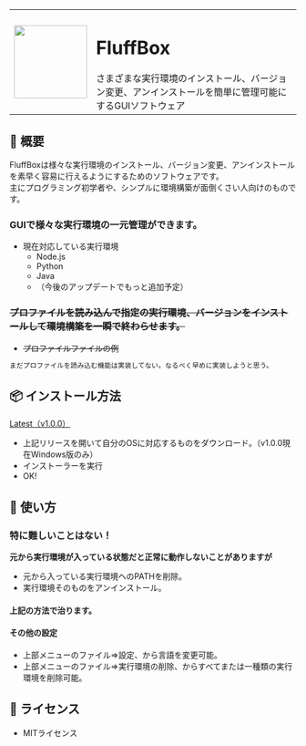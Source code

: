 <table>
  <tr>
    <td>
      <img src="https://github.com/user-attachments/assets/aa1b8801-b5e9-418a-bd7c-57336bb9dca1" width="128">
    </td>
    <td>
      <h1>
        FluffBox
      </h1>
      さまざまな実行環境のインストール、バージョン変更、アンインストールを簡単に管理可能にするGUIソフトウェア
    </td>
  </tr>
</table>

## 🌟 概要

FluffBoxは様々な実行環境のインストール、バージョン変更、アンインストールを素早く容易に行えるようにするためのソフトウェアです。<br>
主にプログラミング初学者や、シンプルに環境構築が面倒くさい人向けのものです。

### GUIで様々な実行環境の一元管理ができます。
- 現在対応している実行環境
  - Node.js
  - Python
  - Java
  - （今後のアップデートでもっと追加予定）

### ~~プロファイルを読み込んで指定の実行環境、バージョンをインストールして環境構築を一瞬で終わらせます。~~
- ~~プロファイルファイルの例~~
```markdown
まだプロファイルを読み込む機能は実装してない。なるべく早めに実装しようと思う。
```

## 📦 インストール方法

[Latest（v1.0.0）](https://github.com/yh2237/FluffBox/releases/tag/v1.0.0)<br>
- 上記リリースを開いて自分のOSに対応するものをダウンロード。（v1.0.0現在Windows版のみ）
- インストーラーを実行
- OK!

## 🚀 使い方

### __特に難しいことはない！__

__元から実行環境が入っている状態だと正常に動作しないことがありますが__<br>
- 元から入っている実行環境へのPATHを削除。
- 実行環境そのものをアンインストール。<br>

#### __上記の方法で治ります。__

#### __その他の設定__
- 上部メニューのファイル⇒設定、から言語を変更可能。
- 上部メニューのファイル⇒実行環境の削除、からすべてまたは一種類の実行環境を削除可能。

## 📜 ライセンス
- MITライセンス
